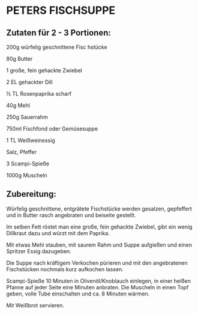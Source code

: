 # PETERS FISCHSUPPE

## Zutaten für 2 - 3 Portionen:

200g würfelig geschnittene Fisc hstücke

80g Butter

1 große, fein gehackte Zwiebel

2 EL gehackter Dill

½ TL Rosenpaprika scharf

40g Mehl

250g Sauerrahm

750ml Fischfond oder Gemüsesuppe

1 TL Weißweinessig

Salz, Pfeffer

3 Scampi-Spieße

1000g Muscheln

## Zubereitung:

Würfelig geschnittene, entgrätete Fischstücke werden gesalzen,
gepfeffert und in Butter rasch angebraten und beiseite gestellt.

Im selben Fett röstet man eine große, fein gehackte Zwiebel, gibt ein
wenig Dillkraut dazu und würzt mit dem Paprika.

Mit etwas Mehl stauben, mit saurem Rahm und Suppe aufgießen und einen
Spritzer Essig dazugeben.

Die Suppe nach kräftigem Verkochen pürieren und mit den angebratenen
Fischstücken nochmals kurz aufkochen lassen.

Scampi-Spieße 10 Minuten in Olivenöl/Knoblauch einlegen, in einer heißen
Pfanne auf jeder Seite eine Minuten anbraten. Die Muscheln in einen Topf
geben, volle Tube einschalten und ca. 8 Minuten wärmen.

Mit Weißbrot servieren.

